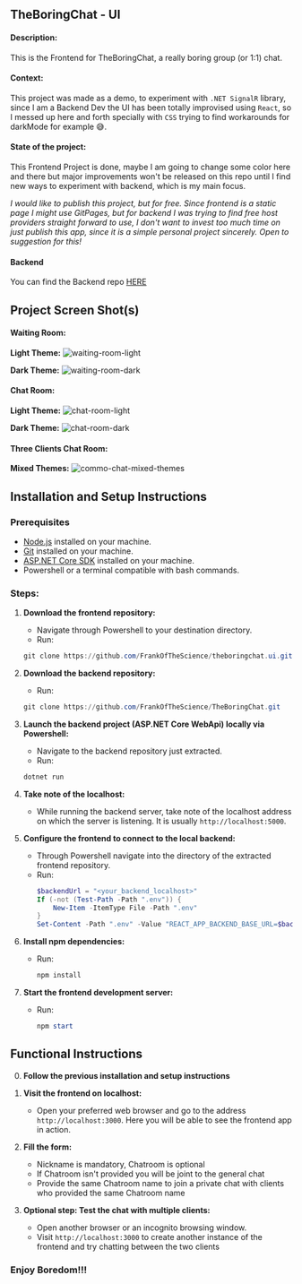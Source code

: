 ## TheBoringChat - UI

#### Description:

This is the Frontend for TheBoringChat, a really boring group (or 1:1) chat.

#### Context:

This project was made as a demo, to experiment with `.NET SignalR` library, since I am a Backend Dev the UI has been totally improvised using `React`, so I messed up here and forth specially with `CSS` trying to find workarounds for darkMode for example 😅.

#### State of the project:

This Frontend Project is done, maybe I am going to change some color here and there but major improvements won't be released on this repo until I find new ways to experiment with backend, which is my main focus.

_I would like to publish this project, but for free. Since frontend is a static page I might use GitPages, but for backend I was trying to find free host providers straight forward to use, I don't want to invest too much time on just publish this app, since it is a simple personal project sincerely. Open to suggestion for this!_

#### Backend

You can find the Backend repo [HERE](https://github.com/FrankOfTheScience/TheBoringChat)

## Project Screen Shot(s)

#### Waiting Room:   
**Light Theme:**
![waiting-room-light](https://github.com/FrankOfTheScience/theboringchat.ui/assets/119010269/cd308c13-47a2-46da-86dd-d32c1bf03976)

**Dark Theme:**
![waiting-room-dark](https://github.com/FrankOfTheScience/theboringchat.ui/assets/119010269/72abc670-295b-4d89-a02c-42a9d45ca6fc)

#### Chat Room:   
**Light Theme:**
![chat-room-light](https://github.com/FrankOfTheScience/theboringchat.ui/assets/119010269/50ebf363-3c67-4c39-8be1-323d987056dd)

**Dark Theme:**
![chat-room-dark](https://github.com/FrankOfTheScience/theboringchat.ui/assets/119010269/bb5e822a-a093-4326-9f3a-1c2e78e0bd51)

#### Three Clients Chat Room:   
**Mixed Themes:**
![commo-chat-mixed-themes](https://github.com/FrankOfTheScience/theboringchat.ui/assets/119010269/9b401c7c-26fc-42de-8716-9385ba3a0595)


## Installation and Setup Instructions

### Prerequisites
- [Node.js](https://nodejs.org/) installed on your machine.
- [Git](https://git-scm.com/) installed on your machine.
- [ASP.NET Core SDK](https://dotnet.microsoft.com/download) installed on your machine.
- Powershell or a terminal compatible with bash commands.

### Steps:

1. **Download the frontend repository:**
   - Navigate through Powershell to your destination directory.
   - Run:
   ```powershell
   git clone https://github.com/FrankOfTheScience/theboringchat.ui.git
   ```

2. **Download the backend repository:**
   - Run:
   ```powershell
   git clone https://github.com/FrankOfTheScience/TheBoringChat.git
   ```

3. **Launch the backend project (ASP.NET Core WebApi) locally via Powershell:**
   - Navigate to the backend repository just extracted.
   - Run:
   ```powershell
   dotnet run
   ```

4. **Take note of the localhost:**
   - While running the backend server, take note of the localhost address on which the server is listening. It is usually `http://localhost:5000`.

5. **Configure the frontend to connect to the local backend:**
   - Through Powershell navigate into the directory of the extracted frontend repository.
   - Run:
     ```powershell
     $backendUrl = "<your_backend_localhost>"
     If (-not (Test-Path -Path ".env")) {
         New-Item -ItemType File -Path ".env"
     }
     Set-Content -Path ".env" -Value "REACT_APP_BACKEND_BASE_URL=$backendUrl"

6. **Install npm dependencies:**
   - Run:
     ```powershell
     npm install
     ```

7. **Start the frontend development server:**
   - Run:
     ```powershell
     npm start
     ```

## Functional Instructions

0. **Follow the previous installation and setup instructions**
   
1. **Visit the frontend on localhost:**
   - Open your preferred web browser and go to the address `http://localhost:3000`. Here you will be able to see the frontend app in action.
  
2. **Fill the form:**
   - Nickname is mandatory, Chatroom is optional
   - If Chatroom isn't provided you will be joint to the general chat
   - Provide the same Chatroom name to join a private chat with clients who provided the same Chatroom name

3. **Optional step: Test the chat with multiple clients:**
   - Open another browser or an incognito browsing window.
   - Visit `http://localhost:3000` to create another instance of the frontend and try chatting between the two clients

### Enjoy Boredom!!!


